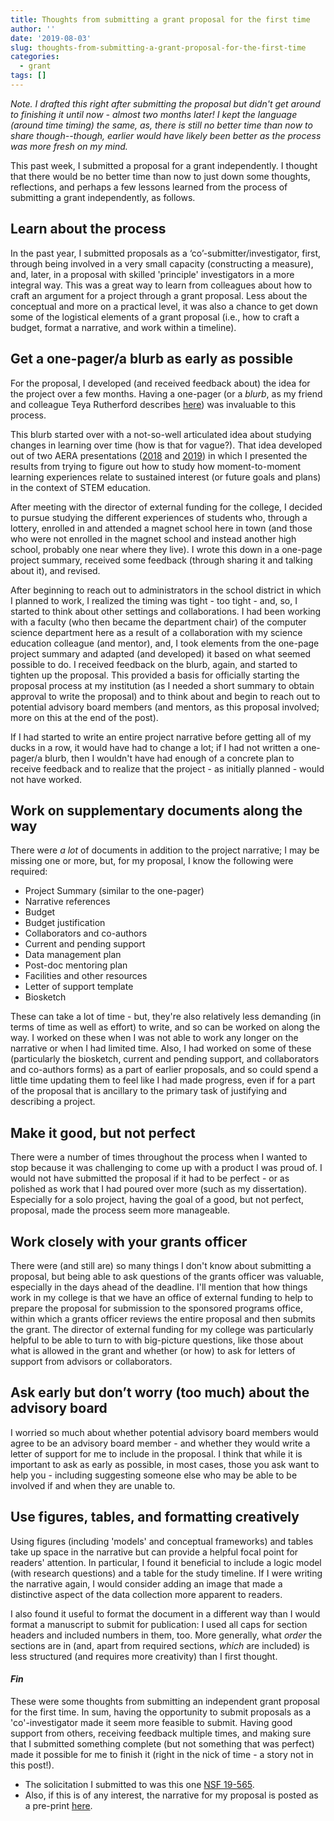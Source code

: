 ```yaml
---
title: Thoughts from submitting a grant proposal for the first time
author: ''
date: '2019-08-03'
slug: thoughts-from-submitting-a-grant-proposal-for-the-first-time
categories:
  - grant
tags: []
---
```


*Note. I drafted this right after submitting the proposal but didn't get around to finishing it until now - almost two months later! I kept the language (around time timing) the same, as, there is still no better time than now to share though--though, earlier would have likely been better as the process was more fresh on my mind.*

This past week, I submitted a proposal for a grant independently. I thought that there would be no better time than now to just down some thoughts, reflections, and perhaps a few lessons learned from the process of submitting a grant independently, as follows.

## Learn about the process

In the past year, I submitted proposals as a ‘co’-submitter/investigator, first, through being involved in a very small capacity (constructing a measure), and, later, in a proposal with skilled 'principle' investigators in a more integral way. This was a great way to learn from colleagues about how to craft an argument for a project through a grant proposal. Less about the conceptual and more on a practical level, it was also a chance to get down some of the logistical elements of a grant proposal (i.e., how to craft a budget, format a narrative, and work within a timeline). 

## Get a one-pager/a blurb as early as possible

For the proposal, I developed (and received feedback about) the idea for the project over a few months. Having a one-pager (or a *blurb*, as my friend and colleague Teya Rutherford describes [here](https://rutherfordlab.wordpress.com/nsf-career-app-reflections/)) was invaluable to this process. 

This blurb started over with a not-so-well articulated idea about studying changes in learning over time (how is that for vague?). That idea developed out of two AERA presentations ([2018](https://joshuamrosenberg.com/blog/aera-presentation-how-engagement-during-out-of-school-stem-programs-promotes-the-development-of-interest/) and [2019](https://joshuamrosenberg.com/post/2019/04/04/presentations-at-aera-2019/)) in which I presented the results from trying to figure out how to study how moment-to-moment learning experiences relate to sustained interest (or future goals and plans) in the context of STEM education. 

After meeting with the director of external funding for the college, I decided to pursue studying the different experiences of students who, through a lottery, enrolled in and attended a magnet school here in town (and those who were not enrolled in the magnet school and instead another high school, probably one near where they live). I wrote this down in a one-page project summary, received some feedback (through sharing it and talking about it), and revised.

After beginning to reach out to administrators in the school district in which I planned to work, I realized the timing was tight - too tight - and, so, I started to think about other settings and collaborations. I had been working with a faculty (who then became the department chair) of the computer science department here as a result of a collaboration with my science education colleague (and mentor), and, I took elements from the one-page project summary and adapted (and developed) it based on what seemed possible to do. I received feedback on the blurb, again, and started to tighten up the proposal. This provided a basis for officially starting the proposal process at my institution (as I needed a short summary to obtain approval to write the proposal) and to think about and begin to reach out to potential advisory board members (and mentors, as this proposal involved; more on this at the end of the post).

If I had started to write an entire project narrative before getting all of my ducks in a row, it would have had to change a lot; if I had not written a one-pager/a blurb, then I wouldn't have had enough of a concrete plan to receive feedback and to realize that the project - as initially planned - would not have worked. 

## Work on supplementary documents along the way

There were *a lot* of documents in addition to the project narrative; I may be missing one or more, but, for my proposal, I know the following were required:

- Project Summary (similar to the one-pager)  
- Narrative references  
- Budget  
- Budget justification  
- Collaborators and co-authors  
- Current and pending support  
- Data management plan  
- Post-doc mentoring plan  
- Facilities and other resources  
- Letter of support template  
- Biosketch  

These can take a lot of time - but, they're also relatively less demanding (in terms of time as well as effort) to write, and so can be worked on along the way. I worked on these when I was not able to work any longer on the narrative or when I had limited time. Also, I had worked on some of these (particularly the biosketch, current and pending support, and collaborators and co-authors forms) as a part of earlier proposals, and so could spend a little time updating them to feel like I had made progress, even if for a part of the proposal that is ancillary to the primary task of justifying and describing a project. 

## Make it good, but not perfect

There were a number of times throughout the process when I wanted to stop because it was challenging to come up with a product I was proud of. I would not have submitted the proposal if it had to be perfect - or as polished as work that I had poured over more (such as my dissertation). Especially for a solo project, having the goal of a good, but not perfect, proposal, made the process seem more manageable. 

## Work closely with your grants officer 

There were (and still are) so many things I don't know about submitting a proposal, but being able to ask questions of the grants officer was valuable, especially in the days ahead of the deadline. I'll mention that how things work in my college is that we have an office of external funding to help to prepare the proposal for submission to the sponsored programs office, within which a grants officer reviews the entire proposal and then submits the grant. The director of external funding for my college was particularly helpful to be able to turn to with big-picture questions, like those about what is allowed in the grant and whether (or how) to ask for letters of support from advisors or collaborators.

## Ask early but don’t worry (too much) about the advisory board

I worried so much about whether potential advisory board members would agree to be an advisory board member - and whether they would write a letter of support for me to include in the proposal. I think that while it is important to ask as early as possible, in most cases, those you ask want to help you - including suggesting someone else who may be able to be involved if and when they are unable to. 

## Use figures, tables, and formatting creatively

Using figures (including 'models' and conceptual frameworks) and tables take up space in the narrative but can provide a helpful focal point for readers' attention. In particular, I found it beneficial to include a logic model (with research questions) and a table for the study timeline. If I were writing the narrative again, I would consider adding an image that made a distinctive aspect of the data collection more apparent to readers. 

I also found it useful to format the document in a different way than I would format a manuscript to submit for publication: I used all caps for section headers and included numbers in them, too. More generally, what *order* the sections are in (and, apart from required sections, *which* are included) is less structured (and requires more creativity) than I first thought.

#### *Fin*

These were some thoughts from submitting an independent grant proposal for the first time. In sum, having the opportunity to submit proposals as a 'co'-investigator made it seem more feasible to submit. Having good support from others, receiving feedback multiple times, and making sure that I submitted something complete (but not something that was perfect) made it possible for me to finish it (right in the nick of time - a story not in this post!).

* The solicitation I submitted to was this one [NSF 19-565](https://www.nsf.gov/pubs/2019/nsf19565/nsf19565.htm).  
* Also, if this is of any interest, the narrative for my proposal is posted as a pre-print [here](https://osf.io/9mg5y/).  